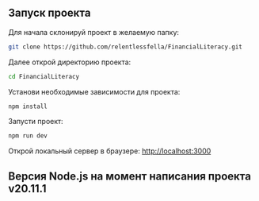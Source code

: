 ## Запуск проекта

Для начала склонируй проект в желаемую папку:

```bash
git clone https://github.com/relentlessfella/FinancialLiteracy.git
```

Далее открой директорию проекта:

```bash
cd FinancialLiteracy
```

Установи необходимые зависимости для проекта:

```bash
npm install
```

Запусти проект:

```bash
npm run dev
```

Открой локальный сервер в браузере: [http://localhost:3000](http://localhost:3000)

## Версия Node.js на момент написания проекта v20.11.1

